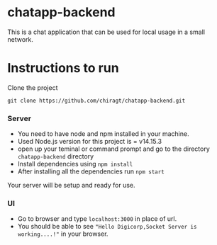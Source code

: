 # chatapp-backend
This is a chat application that can be used for local usage in a small network.

# Instructions to run
Clone the project
```
git clone https://github.com/chiragt/chatapp-backend.git
```

### Server
* You need to have node and npm installed in your machine.
* Used Node.js version for this project is = v14.15.3
* open up your teminal or command prompt and go to the directory `chatapp-backend` directory
* Install dependencies using `npm install`
* After installing all the dependencies run `npm start`

Your server will be setup and ready for use.


### UI
* Go to browser and type `localhost:3000` in place of url.
* You should be able to see `"Hello Digicorp,Socket Server is working....!"` in your browser.
